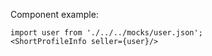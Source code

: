 Component example:

```
import user from './../../mocks/user.json';
<ShortProfileInfo seller={user}/>
```
